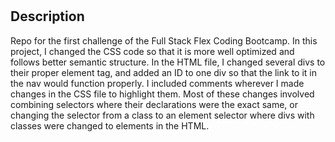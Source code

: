

# <HTML-Semantics-Challenge>

## Description
Repo for the first challenge of the Full Stack Flex Coding Bootcamp. In this project, I changed the CSS code so that it is more well optimized and follows better semantic structure. In the HTML file, I changed several divs to their proper element tag, and added an ID to one div so that the link to it in the nav would function properly. I included comments wherever I made changes in the CSS file to highlight them. Most of these changes involved combining selectors where their declarations were the exact same, or changing the selector from a class to an element selector where divs with classes were changed to elements in the HTML.







